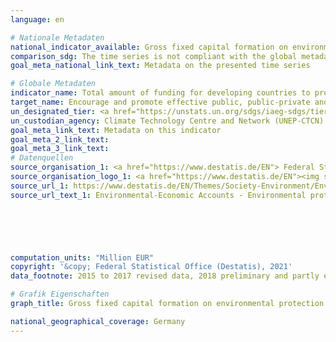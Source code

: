 ```yaml
---
language: en    

# Nationale Metadaten    
national_indicator_available: Gross fixed capital formation on environmental protection    
comparison_sdg: The time series is not compliant with the global metadata, but provides additional information.    
goal_meta_national_link_text: Metadata on the presented time series    

# Globale Metadaten    
indicator_name: Total amount of funding for developing countries to promote the development, transfer, dissemination and diffusion of environmentally sound technologies    
target_name: Encourage and promote effective public, public-private and civil society partnerships, building on the experience and resourcing strategies of partnerships    
un_designated_tier: <a href="https://unstats.un.org/sdgs/iaeg-sdgs/tier-classification/" title="Click here for more information on the UN tier classification."  target="_blank">Tier II</a>    
un_custodian_agency: Climate Technology Centre and Network (UNEP-CTCN)    
goal_meta_link_text: Metadata on this indicator    
goal_meta_2_link_text:     
goal_meta_3_link_text:         
# Datenquellen
source_organisation_1: <a href="https://www.destatis.de/EN"> Federal Statistical Office (Destatis) </a>
source_organisation_logo_1: <a href="https://www.destatis.de/EN"><img src="https://g205sdgs.github.io/sdg-indicators/public/OrgImgEn/destatis.png" alt="Logo destatis" style="height:60px; width:148px"/></a>
source_url_1: https://www.destatis.de/EN/Themes/Society-Environment/Environment/Environmental-Protection-Measures/Tables/environmental-protection-expenditure.html
source_url_text_1: Environmental-Economic Accounts - Environmental protection expenditure





    
computation_units: "Million EUR"    
copyright: '&copy; Federal Statistical Office (Destatis), 2021'    
data_footnote: 2015 to 2017 revised data, 2018 preliminary and partly estimated data.    

# Grafik Eigenschaften    
graph_title: Gross fixed capital formation on environmental protection    

national_geographical_coverage: Germany    
---
```


<span></span>